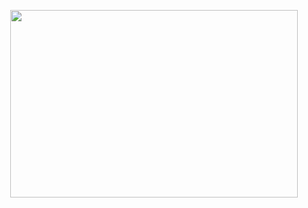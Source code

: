 <p align="center">
  <img width="460" height="300" src="https://bo.factorial.io/sites/default/files/styles/teaser_card__small__1x/public/2020-03/frontend%20love.jpg?h=10d202d3&itok=_bhvxDkB">
</p>
<!--
**HotAli7/Hotali7** is a ✨ _special_ ✨ repository because its `README.md` (this file) appears on your GitHub profile.

Here are some ideas to get you started:

- 🔭 I’m currently working on ...
- 🌱 I’m currently learning ...
- 👯 I’m looking to collaborate on ...
- 🤔 I’m looking for help with ...
- 💬 Ask me about ...
- 📫 How to reach me: ...
- 😄 Pronouns: ...
- ⚡ Fun fact: ...
-->
